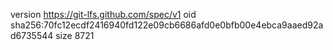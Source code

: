version https://git-lfs.github.com/spec/v1
oid sha256:70fc12ecdf2416940fd122e09cb6686afd0e0bfb00e4ebca9aaed92ad6735544
size 8721
